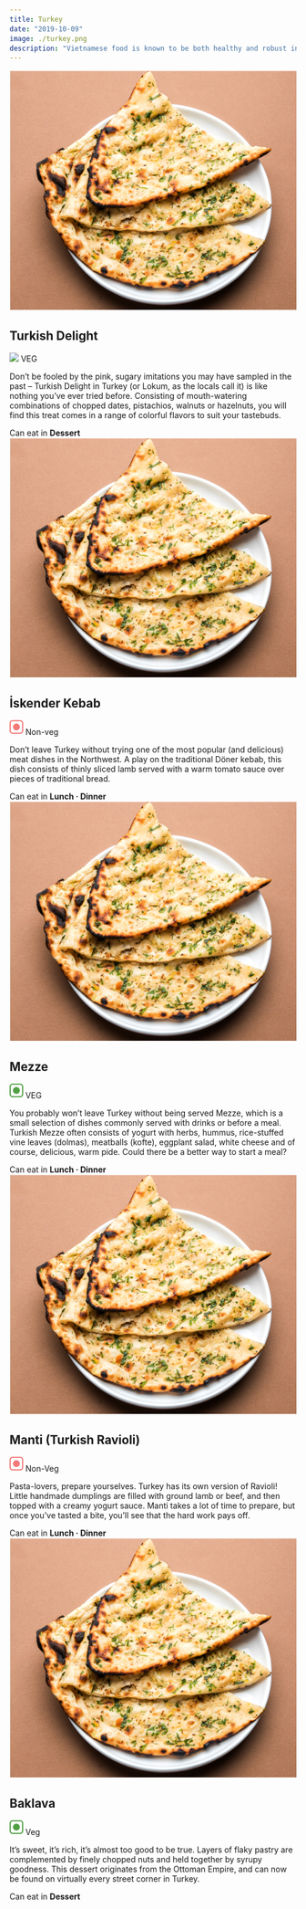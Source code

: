 ```yaml
---
title: Turkey
date: "2019-10-09"
image: ./turkey.png
description: "Vietnamese food is known to be both healthy and robust in flavour, thanks its generous combination of fresh herbs and greens, paired with rice, noodles, seafood, pork and beef. Here's what you must try..."
---
```

<!-- Turkish Delight  -->
  <article class="article-wrap">
    <div class="img-box">
      <img src="/naan.png" class="country-img"/>
    </div>
    <div class="list-txt">
      <div class="txt-desc">
        <h2>Turkish Delight</h2>
        <div class="food-type">
          <span class="veg"><img src="/food-icon.svg" /> VEG</span>
        </div>
        <p>Don’t be fooled by the pink, sugary imitations you may have sampled in the past – Turkish Delight in Turkey (or Lokum, as the locals call it) is like nothing you’ve ever tried before. Consisting of mouth-watering combinations of chopped dates, pistachios, walnuts or hazelnuts, you will find this treat comes in a range of colorful flavors to suit your tastebuds.</p>
      </div>
      <div class="tags">
        <span>Can eat in <strong>Dessert</strong></span>
      </div>
    </div>
  </article>

  <!-- İskender Kebab -->
  <article class="article-wrap">
    <div class="img-box">
      <img src="/naan.png" class="country-img"/>
    </div>
    <div class="list-txt">
      <div class="txt-desc">
        <h2>İskender Kebab</h2>
        <div class="food-type">
          <span class="n-veg"><img src="/non-veg.svg" /> Non-veg</span>
        </div>
        <p>Don’t leave Turkey without trying one of the most popular (and delicious) meat dishes in the Northwest. A play on the traditional Döner kebab, this dish consists of thinly sliced lamb served with a warm tomato sauce over pieces of traditional bread.</p>
      </div>
      <div class="tags">
        <span>Can eat in <strong>Lunch · Dinner</strong></span>
      </div>
    </div>
  </article>

  <!-- Mezze -->
  <article class="article-wrap">
    <div class="img-box">
      <img src="/naan.png" class="country-img"/>
    </div>
    <div class="list-txt">
      <div class="txt-desc">
        <h2>Mezze</h2>
        <div class="food-type">
          <span class="veg"><img src="/veg.svg" /> VEG</span>
        </div>
        <p>You probably won’t leave Turkey without being served Mezze, which is a small selection of dishes commonly served with drinks or before a meal. Turkish Mezze often consists of yogurt with herbs, hummus, rice-stuffed vine leaves (dolmas), meatballs (kofte), eggplant salad, white cheese and of course, delicious, warm pide. Could there be a better way to start a meal?</p>
      </div>
      <div class="tags">
        <span>Can eat in <strong>Lunch · Dinner</strong></span>
      </div>
    </div>
  </article>

  <!-- Manti (Turkish Ravioli) -->
  <article class="article-wrap">
    <div class="img-box">
      <img src="/naan.png" class="country-img"/>
    </div>
    <div class="list-txt">
      <div class="txt-desc">
        <h2>Manti (Turkish Ravioli)</h2>
        <div class="food-type">
          <span class="n-veg"><img src="/non-veg.svg" /> Non-Veg</span>
        </div>
        <p>Pasta-lovers, prepare yourselves. Turkey has its own version of Ravioli! Little handmade dumplings are filled with ground lamb or beef, and then topped with a creamy yogurt sauce. Manti takes a lot of time to prepare, but once you’ve tasted a bite, you’ll see that the hard work pays off.</p>
      </div>
      <div class="tags">
        <span>Can eat in <strong>Lunch · Dinner</strong></span>
      </div>
    </div>
  </article>

  <!-- Baklava -->
  <article class="article-wrap">
    <div class="img-box">
      <img src="/naan.png" class="country-img"/>
    </div>
    <div class="list-txt">
      <div class="txt-desc">
        <h2>Baklava</h2>
        <div class="food-type">
          <span class="veg"><img src="/veg.svg" /> Veg</span>
        </div>
        <p>It’s sweet, it’s rich, it’s almost too good to be true. Layers of flaky pastry are complemented by finely chopped nuts and held together by syrupy goodness. This dessert originates from the Ottoman Empire, and can now be found on virtually every street corner in Turkey.</p>
      </div>
      <div class="tags">
        <span>Can eat in <strong>Dessert</strong></span>
      </div>
    </div>
  </article>
